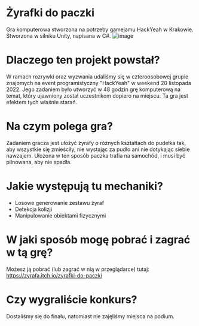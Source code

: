 # Żyrafki do paczki
Gra komputerowa stworzona na potrzeby gamejamu HackYeah w Krakowie. Stworzona w silniku Unity, napisana w C#.
![image](https://user-images.githubusercontent.com/104095161/233800744-b9b59d50-40a4-44f8-bc84-cf8ca7d88312.png)

# Dlaczego ten projekt powstał?
W ramach rozrywki oraz wyzwania udaliśmy się w czteroosobowej grupie znajomych na event programistyczny "HackYeah" w weekend 20 listopada 2022. Jego zadaniem było utworzyć w 48 godzin grę komputerową na temat, który ujawniony został uczestnikom dopiero na miejscu. Ta gra jest efektem tych właśnie starań.

# Na czym polega gra?
Zadaniem gracza jest ułożyć żyrafy o różnych kształtach do pudełka tak, aby wszystkie się zmieściły, nie wystając za pudło ani nie dotykając siebie nawzajem. Ułożona w ten sposób paczka trafia na samochód, i musi być pilnowana, aby nie spadła.

# Jakie występują tu mechaniki?
- Losowe generowanie zestawu żyraf
- Detekcja kolizji
- Manipulowanie obiektami fizycznymi

# W jaki sposób mogę pobrać i zagrać w tą grę?
Możesz ją pobrać (lub zagrać w nią w przeglądarce) tutaj: https://zyrafa.itch.io/zyrafki-do-paczki

# Czy wygraliście konkurs?
Dostaliśmy się do finału, natomiast nie zajęliśmy miejsca na podium.
